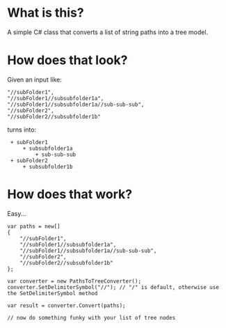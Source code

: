 # What is this?
A simple C# class that converts a list of string paths into a tree model.

# How does that look?
Given an input like:

```
"//subFolder1",
"//subFolder1//subsubfolder1a",
"//subFolder1//subsubfolder1a//sub-sub-sub",
"//subFolder2",
"//subFolder2//subsubfolder1b"
```

turns into: 

```
 + subFolder1
     + subsubfolder1a
         + sub-sub-sub
 + subFolder2
     + subsubfolder1b
```

# How does that work?
Easy...
```
var paths = new[]
{
    "//subFolder1",
    "//subFolder1//subsubfolder1a",
    "//subFolder1//subsubfolder1a//sub-sub-sub",
    "//subFolder2",
    "//subFolder2//subsubfolder1b"
};

var converter = new PathsToTreeConverter();
converter.SetDelimiterSymbol("//"); // "/" is default, otherwise use the SetDelimiterSymbol method

var result = converter.Convert(paths);

// now do something funky with your list of tree nodes
```